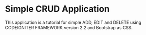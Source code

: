# Simple CRUD Application
  This application is a tutorial for simple ADD, EDIT and DELETE using CODEIGNITER FRAMEWORK version 2.2 and Bootstrap as CSS.
